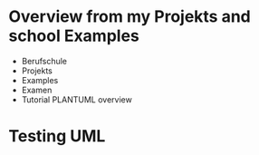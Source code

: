# Overview from my Projekts and school Examples

* Berufschule
* Projekts
* Examples
* Examen
* Tutorial PLANTUML overview

# Testing UML
